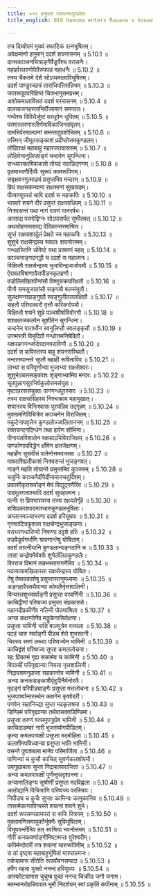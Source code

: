 ```yaml
---
title: ०१० हनुमता रावणान्तःपुरप्रवेशः
title_english: 010 Hanuma enters Ravana s house

---
```



  
तत्र दिव्योपमं मुख्यं स्फाटिकं रत्नभूषितम्।  
अवेक्षमाणो हनुमान् ददर्श शयनासनम् ॥ 5.10.1 ॥   
दान्तकाञ्चनचित्राङ्गैर्वैडूर्यैश्च वरासनैः।  
महार्हास्तरणोपेतैरुपपन्नं महाधनैः ॥ 5.10.2 ॥   
तस्य चैकतमे देशे सोऽग्र्यमालाविभूषितम्।  
ददर्श पाण्डुरच्छत्रं ताराधिपतिसन्निभम् ॥ 5.10.3 ॥   
जातरूपूपपरिक्षिप्तं चित्रभानुसमप्रभम्।  
अशोकमालाविततं ददर्श परमासनम् ॥ 5.10.4 ॥   
वालव्यजनहस्ताभिर्वीज्यमानं समन्ततः।  
गन्धैश्च विविधैर्जुष्टं वरधूपेन धूपितम् ॥ 5.10.5 ॥   
परमास्तरणास्तीर्णमाविकाजिनसंवृतम्।  
दामभिर्वरमाल्यानां समन्तादुपशोभितम् ॥ 5.10.6 ॥   
तस्मिन् जीमूतसङ्काशं प्रदीप्तोत्तमकुण्डलम्।  
लोहिताक्षं महाबाहुं महारजतवाससम् ॥ 5.10.7 ॥   
लोहितेनानुलिप्ताङ्गं चन्दनेन सुगन्धिना।  
सन्ध्यारक्तमिवाकाशे तोयदं सतडिद्गणम् ॥ 5.10.8 ॥   
वृतमाभरणैर्दिव्यैः सुरूपं कामरूपिणम्।  
सवृक्षवनगुल्माढ्यं प्रसुप्तमिव मन्दरम् ॥ 5.10.9 ॥   
प्रियं राक्षसकन्यानां राक्षसानां सुखावहम्।  
पीत्वाप्युपरतं चापि ददर्श स महाकपिः ॥ 5.10.10 ॥   
भास्वरे शयने वीरं प्रसुप्तं राक्षसाधिपम् ॥ 5.10.11 ॥   
निःश्वसन्तं यथा नागं रावणं वानरर्षभः।  
आसाद्य परमोद्विग्नः सोऽपासर्पत् सुभीतवत् ॥ 5.10.12 ॥   
अथारोहणमासाद्य वेदिकान्तरमाश्रितः।  
सुप्तं राक्षसशार्दूलं प्रेक्षते स्म महाकपिः ॥ 5.10.13 ॥   
शुशुभे राक्षसेन्द्रस्य स्वपतः शयनोत्तमम्।  
गन्धहस्तिनि संविष्टे यथा प्रस्रवणं महत् ॥ 5.10.14 ॥   
काञ्चनाङ्गदनद्धौ च ददर्श स महात्मनः।  
विक्षिप्तौ राक्षसेन्द्रस्य भुजाविन्द्रध्वजोपमौ ॥ 5.10.15 ॥   
ऐरावतविषाणाग्रैरापीडनकृतव्रणौ।  
वज्रोल्लिखितपीनांसौ विष्णुचक्रपरिक्षतौ ॥ 5.10.16 ॥   
पीनौ समसुजातांसौ सङ्गतौ बलसंयुतौ।  
सुलक्षणनखाङ्गुष्ठौ स्वङ्गुलीतललक्षितौ ॥ 5.10.17 ॥   
संहतौ परिघाकारौ वृत्तौ करिकरोपमौ।  
विक्षिप्तौ शयने शुभ्रे पञ्चशीर्षाविवोरगौ ॥ 5.10.18 ॥   
शशक्षतजकल्पेन सुशीतेन सुगन्धिना।  
चन्दनेन पारार्घ्येन स्वनुलिप्तौ स्वलङ्कृतौ ॥ 5.10.19 ॥   
उत्तमस्त्री विमृदितौ गन्धोत्तमनिषेवितौ।  
यक्षपन्नगगन्धर्वदेवदानवराविणौ ॥ 5.10.20 ॥   
ददर्श स कपिस्तस्य बाहू शयनसंस्थितौ।  
मन्दरस्यान्तरे सुप्तौ महाही रूषिताविव ॥ 5.10.21 ॥   
ताभ्यां स परिपूर्णाभ्यां भुजाभ्यां राक्षसेश्वरः।  
शुशुभेऽचलसङ्काशः शृङ्गाभ्यामिव मन्दरः ॥ 5.10.22 ॥   
चूतपुन्नागसुरभिर्वकुलोत्तमसंयुतः।  
मृष्टान्नरससंयुक्तः पानगन्धपुरस्सरः ॥ 5.10.23 ॥   
तस्य राक्षससिंहस्य निश्चक्राम महामुखात्।  
शयानस्य विनिःश्वासः पूरयन्निव तद्गृहम् ॥ 5.10.24 ॥   
मुक्तामणिविचित्रेण काञ्चनेन विराजितम्।  
मकुटेनापवृत्तेन कुण्डलोज्ज्वलिताननम् ॥ 5.10.25 ॥   
रक्तचन्दनदिग्धेन तथा हारेण शोभिना।  
पीनायतविशालेन वक्षसाऽभिविराजितम् ॥ 5.10.26 ॥   
पाण्डरेणापविद्धेन क्षौंमेण क्षतजेक्षणम्।  
महार्हेण सुसंवीतं पातेनोत्तमवाससा ॥ 5.10.27 ॥   
माषराशिप्रतीकाशं निःश्वसन्तं भुजङ्गवत्।  
गाङ्गे महति तोयान्ते प्रसुप्तमिव कुञ्जरम् ॥ 5.10.28 ॥   
चतुर्भिः काञ्चनैर्दीपैर्दीप्यमानचतुर्दिशम्।  
प्रकाशीकृतसर्वाङ्गं मेघं विद्युद्गणैरिव ॥ 5.10.29 ॥   
पादमूलगताश्चापि ददर्श सुमहात्मनः।  
पत्नीः स प्रियभारयस्य तस्य रक्षःपतेर्गृहे ॥ 5.10.30 ॥   
शशिप्रकाशवदनाश्चारुकुण्डलभूषिताः।  
अम्लानमाल्याभरणा ददर्श हरियूथपः ॥ 5.10.31 ॥   
नृत्तवादित्रकुशला राक्षसेन्द्रभुजाङ्कगाः।  
वराभरणधारिण्यो निषण्णा ददृशे हरिः ॥ 5.10.32 ॥   
वज्रवैडूर्यगर्भाणि श्रावणान्तेषु योषिताम्।  
ददर्श तापनीयानि कुण्डलान्यङ्गदानि च ॥ 5.10.33 ॥   
तासां चन्द्रोपमैर्वक्त्रैः शुभैर्ललितकुण्डलैः।  
विरराज विमानं तन्नभस्तारागणैरिव ॥ 5.10.34 ॥   
मदव्यायामखिन्नास्ता राक्षसेन्द्रस्य योषितः।  
तेषु तेष्ववकाशेषु प्रसुप्तास्तनुमध्यमाः ॥ 5.10.35 ॥   
अङ्गहारैस्तथैवान्या कोमलैर्नृत्तशालिनी।  
विन्यस्तशुभसर्वाङ्गी प्रसुप्ता वरवर्णिनी ॥ 5.10.36 ॥   
काचिद्वीणां परिष्वज्य प्रसुप्ता संप्रकाशते।  
महानदीप्रकीर्णेव नलिनी पोतमाश्रिता ॥ 5.10.37 ॥   
अन्या कक्षगतेनैव मड्डुकेनासितेक्षणा।  
प्रसुप्ता भामिनी भाति बालपुत्रेव वत्सला ॥ 5.10.38 ॥   
पटहं चारु सर्वाङ्गी पीड्य शेते शुभस्तनी।  
चिरस्य रमणं लब्ध्वा परिष्वज्येन भामिनी ॥ 5.10.39 ॥   
काचिद्वंशं परिष्वज्य सुप्ता कमललोचना।  
रहः प्रियतमं गृह्य सकामेव च कामिनी ॥ 5.10.40 ॥   
विपञ्चीं परिगृह्यान्या नियता नृत्तशालिनी।  
निद्रावशमनुप्राप्ता सहकान्तेव भामिनी ॥ 5.10.41 ॥   
अन्या कनकसङ्काशैर्मृदुपीनैर्मनोरमैः।  
मृदङ्गं परिपीड्याङ्गैः प्रसुप्ता मत्तलोचना ॥ 5.10.42 ॥   
भुजपार्श्वान्तरस्थेन कक्षगेन कृशोदरी।  
पणवेन सहानिन्द्या सुप्ता मदकृतश्रमा ॥ 5.10.43 ॥   
डिण्डिमं परिगृह्यान्या तथैवासक्तडिण्डिमा।  
प्रसुप्ता तरुणं वत्समुपगुह्येव भामिनी ॥ 5.10.44 ॥   
काचिदाडम्बरं नारी भुजसंयोगपीडितम्।  
कृत्वा कमलपत्राक्षी प्रसुप्ता मदमोहिता ॥ 5.10.45 ॥   
कलशीमपविध्यान्या प्रसुप्ता भाति भामिनी।  
वसन्ते पुष्पशबला मानेव परिमार्जिता ॥ 5.10.46 ॥   
पाणिभ्यां च कुचौ काचित् सुवर्णकलशोपमौ।  
उपगुह्याबला सुप्ता निद्राबलपराजिता ॥ 5.10.47 ॥   
अन्या कमलपत्राक्षी पूर्णेन्दुसदृशानना।  
अन्यामालिङ्ग्य सुश्रोणीं प्रसुप्ता मदविह्वला ॥ 5.10.48 ॥   
आतोद्यानि विचित्राणि परिष्वज्य वरस्त्रियः।  
निपीड्य च कुचैः सुप्ताः कामिन्यः कामुकानिव ॥ 5.10.49 ॥   
तासामेकान्तविन्यस्ते शयानां शयने शुभे।  
ददर्श रूपसम्पन्नामपरां स कपिः स्त्रियम् ॥ 5.10.50 ॥   
मुक्तामणिसमायुक्तैर्भूषणैः सुविभूषिताम्।  
विभूषयन्तीमिव तत् स्वश्रिया भवनोत्तमम् ॥ 5.10.51 ॥   
गौरीं कनकवर्णाङ्गीमिष्टामन्तः पुरेश्वरीम्।  
कपिर्मन्दोदरीं तत्र शयानां चारुरूपिणीम् ॥ 5.10.52 ॥   
स तां दृष्ट्वा महाबाहुर्भूषितां मारुतात्मजः।  
तर्कयामास सीतेति रूपयौवनसम्पदा ॥ 5.10.53 ॥   
हर्षेण महता युक्तो ननन्द हरियूथपः ॥ 5.10.54 ॥   
आस्फोटयामास चुचुम्ब पुच्छं ननन्द चिक्रीड जगौ जगाम।  
स्तम्भानरोहन्निपपात भूमौ निदर्शयन् स्वां प्रकृतिं कपीनाम् ॥ 5.10.55 ॥   
